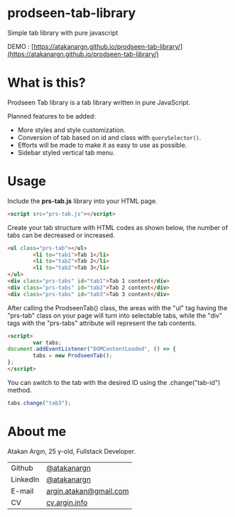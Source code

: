 # prodseen-tab-library
Simple tab library with pure javascript

DEMO : [https://atakanargn.github.io/prodseen-tab-library/](https://atakanargn.github.io/prodseen-tab-library/)

# What is this?

Prodseen Tab library is a tab library written in pure JavaScript.

Planned features to be added:
- More styles and style customization.
- Conversion of tab based on id and class with `querySelector()`.
- Efforts will be made to make it as easy to use as possible.
- Sidebar styled vertical tab menu.

# Usage

Include the <b>prs-tab.js</b> library into your HTML page.
```html
<script src="prs-tab.js"></script>
```

Create your tab structure with HTML codes as shown below, the number of tabs can be decreased or increased.
```html
<ul class="prs-tab"></ul>
        <li to="tab1">Tab 1</li>
        <li to="tab2">Tab 2</li>
        <li to="tab3">Tab 3</li>
</ul>
<div class="prs-tabs" id="tab1">Tab 1 content</div>
<div class="prs-tabs" id="tab2">Tab 2 content</div>
<div class="prs-tabs" id="tab3">Tab 3 content</div>
```

After calling the ProdseenTab() class, the areas with the "ul" tag having the "prs-tab" class on your page will turn into selectable tabs, while the "div" tags with the "prs-tabs" attribute will represent the tab contents.
```html
<script>
        var tabs;
document.addEventListener("DOMContentLoaded", () => {
        tabs = new ProdseenTab();
};
</script>
```

You can switch to the tab with the desired ID using the .change("tab-id") method.

```js
tabs.change("tab3");
```

# About me
Atakan Argın, 25 y-old, Fullstack Developer.

|              |                                      |
|--------------|--------------------------------------|
| Github       | [@atakanargn](https://github.com/atakanargn)      |
| LinkedIn     | [@atakanargn](https://linkedin.com/in/atakanargn)   |
| E-mail       | [argin.atakan@gmail.com](mailto:argin.atakan@gmail.com) |
| CV           | [cv.argin.info](https://cv.argin.info/)            |
